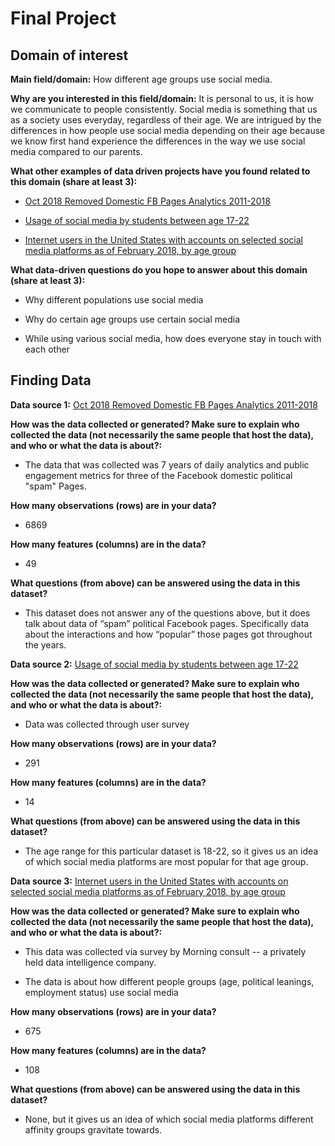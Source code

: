 # Final Project

## Domain of interest

**Main field/domain:**
How different age groups use social media.

**Why are you interested in this field/domain:**
It is personal to us, it is how we communicate to people consistently.
Social media is something that us as a society uses everyday, regardless of
their age. We are intrigued by the differences in how people use social media
depending on their age because we know first hand experience the differences
in the way we use social media compared to our parents.

**What other examples of data driven projects have you found related to this domain (share at least 3):**

- [Oct 2018 Removed Domestic FB Pages Analytics 2011-2018](https://data.world/d1gi/historical-analytics-3-removed-domestic-fb-political-pages/workspace/file?filename=Oct+2018+Removed+Domestic+FB+Pages+Analytics+2011-2018.csv)

- [Usage of social media by students between age 17-22](https://data.world/maheepmahat/data-of-usage-of-social-media-by-students-between-age-17-22https://query.data.world/s/li6543yzexo2kwmsbbuggjckbsqivl)

- [Internet users in the United States with accounts on selected social media platforms as of February 2018, by age group](https://www.statista.com/statistics/200548/users-with-social-site-accounts-by-age-group/)


**What data-driven questions do you hope to answer about this domain (share at least 3):**

- Why different populations use social media

- Why do certain age groups use certain social media

- While using various social media, how does everyone stay in touch with each other

## Finding Data

**Data source 1:** [Oct 2018 Removed Domestic FB Pages Analytics 2011-2018](https://data.world/d1gi/historical-analytics-3-removed-domestic-fb-political-pages/workspace/file?filename=Oct+2018+Removed+Domestic+FB+Pages+Analytics+2011-2018.csv)

**How was the data collected or generated? Make sure to explain who collected the data (not necessarily the same people that host the data), and who or what the data is about?:**

- The data that was collected was 7 years of daily analytics and public engagement metrics for three of the Facebook domestic political "spam" Pages.

**How many observations (rows) are in your data?**

- 6869

**How many features (columns) are in the data?**

- 49

**What questions (from above) can be answered using the data in this dataset?**

- This dataset does not answer any of the questions above, but it does talk about data of “spam” political Facebook pages. Specifically data about the interactions and how “popular” those pages got throughout the years.

**Data source 2:** [Usage of social media by students between age 17-22](https://data.world/maheepmahat/data-of-usage-of-social-media-by-students-between-age-17-22https://query.data.world/s/li6543yzexo2kwmsbbuggjckbsqivl)

**How was the data collected or generated? Make sure to explain who collected the data (not necessarily the same people that host the data), and who or what the data is about?:**

- Data was collected through user survey

**How many observations (rows) are in your data?**

- 291

**How many features (columns) are in the data?**

- 14

**What questions (from above) can be answered using the data in this dataset?**

- The age range for this particular dataset is 18-22, so it gives us an idea of which social media platforms are most popular for that age group.

**Data source 3:** [Internet users in the United States with accounts on selected social media platforms as of February 2018, by age group](https://www.statista.com/statistics/200548/users-with-social-site-accounts-by-age-group/)

**How was the data collected or generated? Make sure to explain who collected the data (not necessarily the same people that host the data), and who or what the data is about?:**

- This data was collected via survey by Morning consult --  a privately held data intelligence company.

- The data is about how different people groups (age, political leanings, employment status) use social media

**How many observations (rows) are in your data?**

- 675

**How many features (columns) are in the data?**

- 108

**What questions (from above) can be answered using the data in this dataset?**

- None, but it gives us an idea of which social media platforms different affinity groups gravitate towards.
